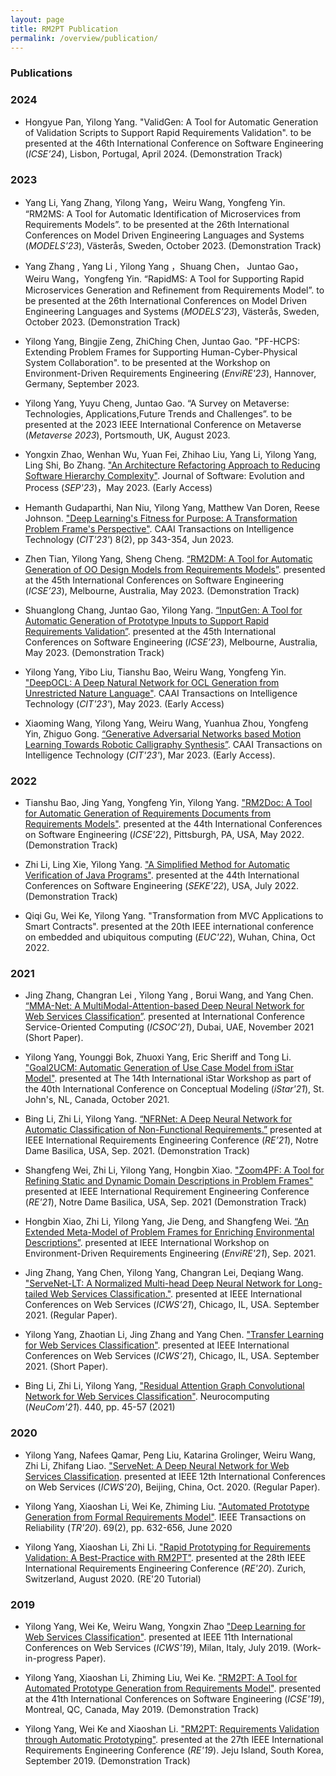 ```yaml
---
layout: page
title: RM2PT Publication
permalink: /overview/publication/
---
```


### Publications

### 2024

* Hongyue Pan, Yilong Yang. "ValidGen: A Tool for Automatic Generation of Validation Scripts to Support Rapid Requirements Validation". to be presented at the 46th International Conference on Software Engineering (*ICSE’24*), Lisbon, Portugal, April 2024. (Demonstration Track)

### 2023

* Yang Li, Yang Zhang, Yilong Yang，Weiru Wang, Yongfeng Yin. “RM2MS: A Tool for Automatic Identification of Microservices from Requirements Models”. to be presented at the 26th International Conferences on Model Driven Engineering Languages and Systems
 (*MODELS’23*), Västerås, Sweden, October 2023. (Demonstration Track)

* Yang Zhang , Yang Li , Yilong Yang ，Shuang Chen， Juntao Gao，Weiru Wang，Yongfeng Yin. “RapidMS: A Tool for Supporting Rapid Microservices Generation and Refinement from Requirements Model”. to be presented at the 26th International Conferences on Model Driven Engineering Languages and Systems (*MODELS’23*), Västerås, Sweden, October 2023. (Demonstration Track)

* Yilong Yang, Bingjie Zeng, ZhiChing Chen, Juntao Gao. "PF-HCPS: Extending Problem Frames for Supporting Human-Cyber-Physical System Collaboration". to be presented at the Workshop on Environment-Driven Requirements Engineering (*EnviRE'23*), Hannover, Germany, September 2023.

* Yilong Yang, Yuyu Cheng, Juntao Gao. “A Survey on Metaverse: Technologies, Applications,Future Trends and Challenges”. to be presented at the 2023 IEEE International Conference on Metaverse (*Metaverse 2023*), Portsmouth, UK, August 2023.

* Yongxin Zhao, Wenhan Wu, Yuan Fei, Zhihao Liu, Yang Li, Yilong Yang, Ling Shi, Bo Zhang. ["An Architecture Refactoring Approach to Reducing Software Hierarchy Complexity"](https://doi.org/10.1002/smr.2573). Journal of Software: Evolution and Process (*SEP'23*)，May 2023. (Early Access)

* Hemanth Gudaparthi, Nan Niu, Yilong Yang, Matthew Van Doren, Reese Johnson. ["Deep Learning's Fitness for Purpose: A Transformation Problem Frame's Perspective"](https://doi.org/10.1049/cit2.12237). CAAI Transactions on Intelligence Technology (*CIT'23'*) 8(2), pp 343-354, Jun 2023.

* Zhen Tian, Yilong Yang, Sheng Cheng. [“RM2DM: A Tool for Automatic Generation of OO Design Models from Requirements Models”](https://doi.org/10.1109/ICSE-Companion58688.2023.00020).  presented at the 45th International Conferences on Software Engineering (*ICSE’23*), Melbourne, Australia, May 2023. (Demonstration Track)

* Shuanglong Chang, Juntao Gao, Yilong Yang. [“InputGen: A Tool for Automatic Generation of Prototype Inputs to Support Rapid Requirements Validation”](https://doi.org/10.1109/ICSE-Companion58688.2023.00038). presented at the 45th International Conferences on Software Engineering (*ICSE’23*), Melbourne, Australia, May 2023. (Demonstration Track)

* Yilong Yang, Yibo Liu, Tianshu Bao, Weiru Wang, Yongfeng Yin. ["DeepOCL: A Deep Natural Network for OCL Generation from Unrestricted Nature Language"](https://doi.org/10.1049/cit2.12207). CAAI Transactions on Intelligence Technology (*CIT'23'*), May 2023. (Early Access)

* Xiaoming Wang, Yilong Yang, Weiru Wang, Yuanhua Zhou, Yongfeng Yin, Zhiguo Gong. [“Generative Adversarial Networks based Motion Learning Towards Robotic Calligraphy Synthesis”](https://doi.org/10.1049/cit2.12198). CAAI Transactions on Intelligence Technology (*CIT'23'*), Mar 2023. (Early Access).


### 2022

* Tianshu Bao, Jing Yang, Yongfeng Yin, Yilong Yang. ["RM2Doc: A Tool for Automatic Generation of Requirements Documents from Requirements Models"](https://doi.org/10.1145/3510454.3516850). presented at the 44th International Conferences on Software Engineering (*ICSE'22*), Pittsburgh, PA, USA, May 2022. (Demonstration Track)

* Zhi Li, Ling Xie, Yilong Yang. ["A Simplified Method for Automatic Verification of Java Programs"](https://doi.org/10.1145/3510454.3516850). presented at the 44th International Conferences on Software Engineering (*SEKE'22*), USA, July 2022. (Demonstration Track)

* Qiqi Gu, Wei Ke, Yilong Yang. "Transformation from MVC Applications to Smart Contracts". presented at the 20th IEEE international conference on embedded and ubiquitous computing (*EUC'22*), Wuhan, China, Oct 2022.


### 2021

* Jing Zhang, Changran Lei , Yilong Yang , Borui Wang, and Yang Chen. [“MMA-Net: A MultiModal-Attention-based Deep Neural Network for Web Services Classification”](https://doi.org/10.1007/978-3-030-91431-8_48). presented at International Conference Service-Oriented Computing (*ICSOC’21*), Dubai, UAE, November 2021 (Short Paper).

* Yilong Yang, Younggi Bok, Zhuoxi Yang, Eric Sheriff and Tong Li. ["Goal2UCM: Automatic Generation of Use Case Model from iStar Model"](http://ceur-ws.org/Vol-2983/iStar21_paper_4.pdf). presented at The 14th International iStar Workshop as part of the 40th International Conference on Conceptual Modeling (*iStar'21*), St. John's, NL, Canada, October 2021.

* Bing Li, Zhi Li, Yilong Yang. [“NFRNet: A Deep Neural Network for Automatic Classification of Non-Functional Requirements.”](https://doi.org/10.1109/RE51729.2021.00057) presented at IEEE International Requirements Engineering Conference (*RE’21*), Notre Dame Basilica, USA, Sep. 2021. (Demonstration Track)

* Shangfeng Wei, Zhi Li, Yilong Yang, Hongbin Xiao. ["Zoom4PF: A Tool for Refining Static and Dynamic Domain Descriptions in Problem Frames"](https://doi.org/10.1109/RE51729.2021.00047) presented at IEEE International Requirement Engineering Conference (*RE'21*), Notre Dame Basilica, USA, Sep. 2021 (Demonstration Track)

* Hongbin Xiao, Zhi Li, Yilong Yang, Jie Deng, and Shangfeng Wei. [“An Extended Meta-Model of Problem Frames for Enriching Environmental Descriptions”](https://doi.org/10.1109/REW53955.2021.00077). presented at IEEE International Workshop on Environment-Driven Requirements Engineering (*EnviRE'21*), Sep. 2021.

* Jing Zhang, Yang Chen, Yilong Yang, Changran Lei, Deqiang Wang. ["ServeNet-LT: A Normalized Multi-head Deep Neural Network for Long-tailed Web Services Classification."](https://doi.org/10.1109/ICWS53863.2021.00025). presented at IEEE International Conferences on Web Services (*ICWS’21*), Chicago, IL, USA. September 2021. (Regular Paper).

* Yilong Yang, Zhaotian Li, Jing Zhang and Yang Chen. ["Transfer Learning for Web Services Classification"](https://doi.org/10.1109/ICWS53863.2021.00036). presented at IEEE International Conferences on Web Services (*ICWS’21*), Chicago, IL, USA. September 2021. (Short Paper).

* Bing Li, Zhi Li, Yilong Yang, ["Residual Attention Graph Convolutional Network for Web Services Classification"](https://doi.org/10.1016/j.neucom.2021.01.089). Neurocomputing (*NeuCom'21*). 440, pp. 45-57 (2021)

### 2020
* Yilong Yang, Nafees Qamar, Peng Liu, Katarina Grolinger, Weiru Wang, Zhi Li, Zhifang Liao. ["ServeNet: A Deep Neural Network for Web Services Classification](https://doi.org/10.1109/ICWS49710.2020.00029). presented at IEEE 12th International Conferences on Web Services (*ICWS'20*), Beijing, China, Oct. 2020. (Regular Paper).

* Yilong Yang, Xiaoshan Li, Wei Ke, Zhiming Liu. ["Automated Prototype Generation from Formal Requirements Model"](https://doi.org/10.1109/TR.2019.2934348). IEEE Transactions on Reliability (*TR'20*). 69(2), pp. 632-656, June 2020

* Yilong Yang, Xiaoshan Li, Zhi Li. ["Rapid Prototyping for Requirements Validation: A Best-Practice with RM2PT"](pdf/RE20.pdf). presented at the 28th IEEE International Requirements Engineering Conference (*RE'20*). Zurich, Switzerland, August 2020. (RE'20 Tutorial)

### 2019 
* Yilong Yang, Wei Ke, Weiru Wang, Yongxin Zhao ["Deep Learning for Web Services Classification"](https://doi.org/10.1109/ICWS.2019.00079). presented at IEEE 11th International Conferences on Web Services (*ICWS'19*), Milan, Italy, July 2019. (Work-in-progress Paper).

* Yilong Yang, Xiaoshan Li, Zhiming Liu, Wei Ke. ["RM2PT: A Tool for Automated Prototype Generation from Requirements Model"](https://doi.org/10.1109/ICSE-Companion.2019.00038). presented at the 41th International Conferences on Software Engineering (*ICSE'19*), Montreal, QC, Canada, May 2019. (Demonstration Track)

* Yilong Yang, Wei Ke and Xiaoshan Li. ["RM2PT: Requirements Validation through Automatic Prototyping"](https://doi.org/10.1109/RE.2019.00067).
presented at the 27th IEEE International Requirements Engineering Conference (*RE'19*). Jeju Island, South Korea, September 2019. (Demonstration Track)
